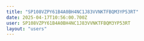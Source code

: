 ```yaml
---
title: "SP108VZPY61B4A0BH4NC1J83VVNKTFBQM3YP53RT"
date: 2025-04-17T10:56:00.700Z
user: SP108VZPY61B4A0BH4NC1J83VVNKTFBQM3YP53RT
layout: "users"
---
```

    
